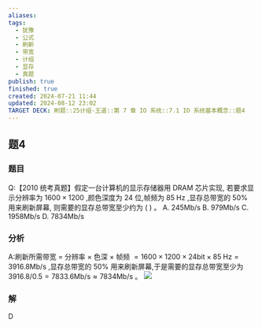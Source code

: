 ```yaml
---
aliases: 
tags:
  - 犹豫
  - 公式
  - 刷新
  - 带宽
  - 计组
  - 显存
  - 真题
publish: true
finished: true
created: 2024-07-21 11:44
updated: 2024-08-12 23:02
TARGET DECK: 刷题::25计组-王道::第 7 章 IO 系统::7.1 IO 系统基本概念::题4
---
```


## 题4
### 题目
Q:【2010 统考真题】假定一台计算机的显示存储器用 DRAM 芯片实现, 若要求显示分辨率为 ${1600} \times {1200}$ ,颜色深度为 24 位,帧频为 ${85}\mathrm{\;{Hz}}$ ,显存总带宽的 ${50}\%$ 用来刷新屏幕, 则需要的显存总带宽至少约为 ( ) 。
A. ${245}\mathrm{{Mb}}/\mathrm{s}$ B. ${979}\mathrm{{Mb}}/\mathrm{s}$ C. ${1958}\mathrm{{Mb}}/\mathrm{s}$ D. ${7834}\mathrm{{Mb}}/\mathrm{s}$
### 分析
A:刷新所需带宽 $=$ 分辨率 $\times$ 色深 $\times$ 帧频 $= {1600} \times  {1200} \times  {24}\mathrm{{bit}} \times  {85}\mathrm{\;{Hz}} = {3916.8}\mathrm{{Mb}}/\mathrm{s}$ ,显存总带宽的 ${50}\%$ 用来刷新屏幕,于是需要的显存总带宽至少为 ${3916.8}/{0.5} = {7833.6}\mathrm{{Mb}}/\mathrm{s} \approx  {7834}\mathrm{{Mb}}/\mathrm{s}$ 。
![](https://img.hwenyi.live/202408122306605.webp)
### 解
D
